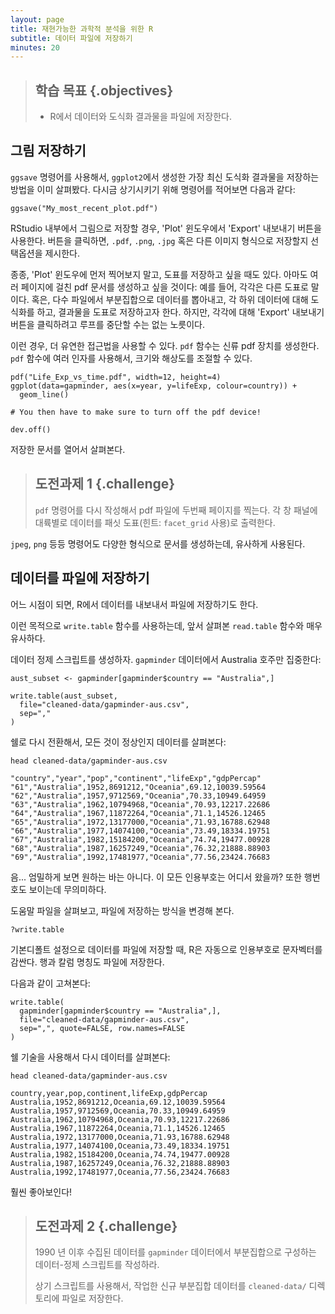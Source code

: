 ```yaml
---
layout: page
title: 재현가능한 과학적 분석을 위한 R
subtitle: 데이터 파일에 저장하기
minutes: 20
---
```




> ## 학습 목표 {.objectives}
>
> * R에서 데이터와 도식화 결과물을 파일에 저장한다.
>

## 그림 저장하기

`ggsave` 명령어를 사용해서, 
`ggplot2`에서 생성한 가장 최신 도식화 결과물을 저장하는 방법을 이미 살펴봤다.
다시금 상기시키기 위해 명령어를 적어보면 다음과 같다:


~~~{.r}
ggsave("My_most_recent_plot.pdf")
~~~

RStudio 내부에서 그림으로 저장할 경우,
'Plot' 윈도우에서 'Export' 내보내기 버튼을 사용한다.
버튼을 클릭하면, `.pdf`, `.png`, `.jpg` 혹은 다른 이미지 형식으로 저장할지 
선택옵션을 제시한다.

종종, 'Plot' 윈도우에 먼저 찍어보지 말고, 도표를 저장하고 싶을 때도 있다.
아마도 여러 페이지에 걸친 pdf 문서를 생성하고 싶을 것이다:
예를 들어, 각각은 다른 도표로 말이다.
혹은, 다수 파일에서 부분집합으로 데이터를 뽑아내고,
각 하위 데이터에 대해 도식화를 하고, 결과물을 도표로 저장하고자 한다.
하지만, 각각에 대해 'Export' 내보내기 버튼을 클릭하려고 루프를 
중단할 수는 없는 노릇이다.

이런 경우, 더 유연한 접근법을 사용할 수 있다.
`pdf` 함수는 신류 pdf 장치를 생성한다.
`pdf` 함수에 여러 인자를 사용해서, 크기와 해상도를 조절할 수 있다.


~~~{.r}
pdf("Life_Exp_vs_time.pdf", width=12, height=4)
ggplot(data=gapminder, aes(x=year, y=lifeExp, colour=country)) +
  geom_line()

# You then have to make sure to turn off the pdf device!

dev.off()
~~~

저장한 문서를 열어서 살펴본다.

> ## 도전과제 1 {.challenge}
>
> `pdf` 명령어를 다시 작성해서 pdf 파일에 두번째 페이지를 찍는다.
> 각 창 패널에 대륙별로 데이터를 패싯 도표(힌트: `facet_grid` 사용)로 출력한다.
>

`jpeg`, `png` 등등 명령어도 다양한 형식으로 문서를 생성하는데,
유사하게 사용된다.

## 데이터를 파일에 저장하기

어느 시점이 되면, R에서 데이터를 내보내서 파일에 저장하기도 한다.

이런 목적으로 `write.table` 함수를 사용하는데,
앞서 살펴본 `read.table` 함수와 매우 유사하다.

데이터 정제 스크립트를 생성하자. 
`gapminder` 데이터에서 Australia 호주만 집중한다:



~~~{.r}
aust_subset <- gapminder[gapminder$country == "Australia",]

write.table(aust_subset,
  file="cleaned-data/gapminder-aus.csv",
  sep=","
)
~~~

쉘로 다시 전환해서, 모든 것이 정상인지 데이터를 살펴본다:


~~~{.r}
head cleaned-data/gapminder-aus.csv
~~~




~~~{.output}
"country","year","pop","continent","lifeExp","gdpPercap"
"61","Australia",1952,8691212,"Oceania",69.12,10039.59564
"62","Australia",1957,9712569,"Oceania",70.33,10949.64959
"63","Australia",1962,10794968,"Oceania",70.93,12217.22686
"64","Australia",1967,11872264,"Oceania",71.1,14526.12465
"65","Australia",1972,13177000,"Oceania",71.93,16788.62948
"66","Australia",1977,14074100,"Oceania",73.49,18334.19751
"67","Australia",1982,15184200,"Oceania",74.74,19477.00928
"68","Australia",1987,16257249,"Oceania",76.32,21888.88903
"69","Australia",1992,17481977,"Oceania",77.56,23424.76683

~~~

음... 엄밀하게 보면 원하는 바는 아니다.
이 모든 인용부호는 어디서 왔을까?
또한 행번호도 보이는데 무의미하다.

도움말 파일을 살펴보고, 파일에 저장하는 방식을 변경해 본다.


~~~{.r}
?write.table
~~~

기본디폴트 설정으로 데이터를 파일에 저장할 때, 
R은 자동으로 인용부호로 문자벡터를 감싼다.
행과 칼럼 명칭도 파일에 저장한다.

다음과 같이 고쳐본다:


~~~{.r}
write.table(
  gapminder[gapminder$country == "Australia",],
  file="cleaned-data/gapminder-aus.csv",
  sep=",", quote=FALSE, row.names=FALSE
)
~~~

쉘 기술을 사용해서 다시 데이터를 살펴본다:


~~~{.r}
head cleaned-data/gapminder-aus.csv
~~~




~~~{.output}
country,year,pop,continent,lifeExp,gdpPercap
Australia,1952,8691212,Oceania,69.12,10039.59564
Australia,1957,9712569,Oceania,70.33,10949.64959
Australia,1962,10794968,Oceania,70.93,12217.22686
Australia,1967,11872264,Oceania,71.1,14526.12465
Australia,1972,13177000,Oceania,71.93,16788.62948
Australia,1977,14074100,Oceania,73.49,18334.19751
Australia,1982,15184200,Oceania,74.74,19477.00928
Australia,1987,16257249,Oceania,76.32,21888.88903
Australia,1992,17481977,Oceania,77.56,23424.76683

~~~

훨씬 좋아보인다!

> ## 도전과제 2 {.challenge}
>
> 1990 년 이후 수집된 데이터를 `gapminder` 데이터에서
> 부분집합으로 구성하는 데이터-정제 스크립트를 작성하라.
>
> 상기 스크립트를 사용해서, 작업한 신규 부분집합 데이터를 
> `cleaned-data/` 디렉토리에 파일로 저장한다.
>



